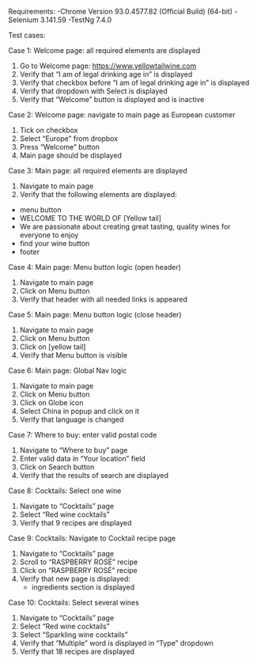 Requirements:
-Chrome Version 93.0.4577.82 (Official Build) (64-bit)
-Selenium 3.141.59
-TestNg 7.4.0


Test cases:

Case 1: Welcome page: all required elements are displayed
1. Go to Welcome page: https://www.yellowtailwine.com
2. Verify that “I am of legal drinking age in” is displayed
3. Verify that checkbox before “I am of legal drinking age in” is displayed
4. Verify that dropdown with Select is displayed
5. Verify that “Welcome” button is displayed and is inactive

Case 2: Welcome page: navigate to main page as European customer
1. Tick on checkbox
2. Select “Europe” from dropbox
3. Press “Welcome” button
4. Main page should be displayed

Case 3: Main page: all required elements are displayed
1. Navigate to main page
2. Verify that the following elements are displayed:
- menu button
- WELCOME TO THE WORLD OF [Yellow tail]
- We are passionate about creating great tasting, quality wines for everyone to enjoy
- find your wine button
- footer

Case 4: Main page: Menu button logic (open header)
1. Navigate to main page
2. Click on Menu button
3. Verify that header with all needed links is appeared

Case 5: Main page: Menu button logic (close header)
1. Navigate to main page
2. Click on Menu button
3. Click on [yellow tail]
4. Verify that Menu button is visible

Case 6: Main page: Global Nav logic
1. Navigate to main page
2. Click on Menu button
3. Click on Globe icon
4. Select China in popup and click on it
5. Verify that language is changed

Case 7: Where to buy: enter valid postal code
1. Navigate to “Where to buy” page
2. Enter valid data in “Your location” field
3. Click on Search button
4. Verify that the results of search are displayed

Case 8: Cocktails: Select one wine
1. Navigate to “Cocktails” page
2. Select “Red wine cocktails”
3. Verify that 9 recipes are displayed
   
Case 9: Cocktails: Navigate to Cocktail recipe page
1. Navigate to “Cocktails” page
2. Scroll to “RASPBERRY ROSÉ” recipe
3. Click on “RASPBERRY ROSÉ” recipe
4. Verify that new page is displayed:
    - ingredients section is displayed

Case 10: Cocktails: Select several wines
1. Navigate to “Cocktails” page
2. Select “Red wine cocktails”
3. Select “Sparkling wine cocktails”
4. Verify that “Multiple” word is displayed in “Type” dropdown
5. Verify that 18 recipes are displayed